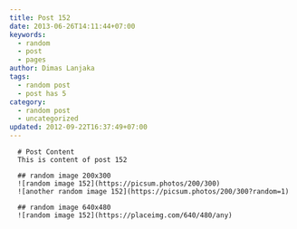 ```yaml
---
title: Post 152
date: 2013-06-26T14:11:44+07:00
keywords:
  - random
  - post
  - pages
author: Dimas Lanjaka
tags:
  - random post
  - post has 5
category:
  - random post
  - uncategorized
updated: 2012-09-22T16:37:49+07:00
---
```


      # Post Content
      This is content of post 152

      ## random image 200x300
      ![random image 152](https://picsum.photos/200/300)
      ![another random image 152](https://picsum.photos/200/300?random=1)

      ## random image 640x480
      ![random image 152](https://placeimg.com/640/480/any)
      